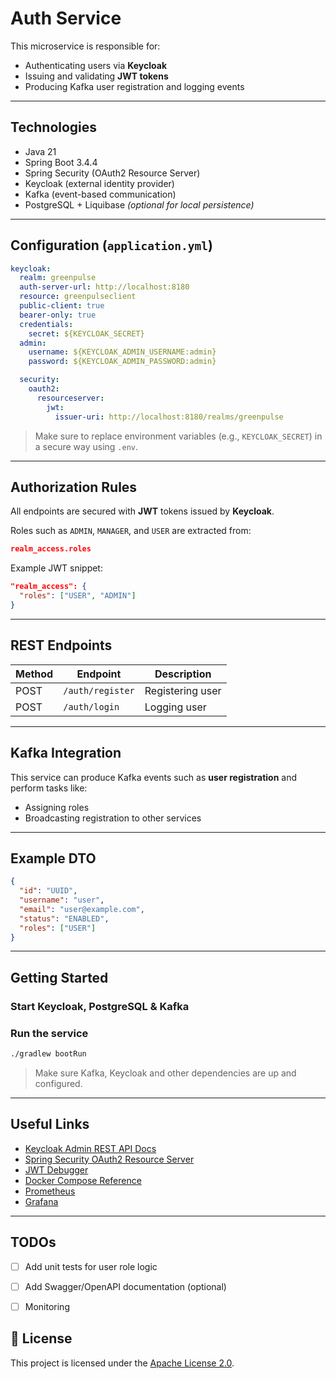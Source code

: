#  Auth Service

This microservice is responsible for:

-  Authenticating users via **Keycloak**
-  Issuing and validating **JWT tokens**
-  Producing Kafka user registration and logging events

---

##  Technologies

- Java 21  
- Spring Boot 3.4.4  
- Spring Security (OAuth2 Resource Server)  
- Keycloak (external identity provider)  
- Kafka (event-based communication)  
- PostgreSQL + Liquibase *(optional for local persistence)*  

---

##  Configuration (`application.yml`)

```yaml
keycloak:
  realm: greenpulse
  auth-server-url: http://localhost:8180
  resource: greenpulseclient
  public-client: true
  bearer-only: true
  credentials:
    secret: ${KEYCLOAK_SECRET}
  admin:
    username: ${KEYCLOAK_ADMIN_USERNAME:admin}
    password: ${KEYCLOAK_ADMIN_PASSWORD:admin}

  security:
    oauth2:
      resourceserver:
        jwt:
          issuer-uri: http://localhost:8180/realms/greenpulse
```

> Make sure to replace environment variables (e.g., `KEYCLOAK_SECRET`) in a secure way using `.env`.

---

##  Authorization Rules

All endpoints are secured with **JWT** tokens issued by **Keycloak**.

Roles such as `ADMIN`, `MANAGER`, and `USER` are extracted from:

```json
realm_access.roles
```

Example JWT snippet:

```json
"realm_access": {
  "roles": ["USER", "ADMIN"]
}
```

---

##  REST Endpoints

| Method | Endpoint                       | Description                |
|--------|--------------------------------|----------------------------|              
| POST   | `/auth/register`               | Registering user           | 
| POST   | `/auth/login`                  | Logging user               |

---

##  Kafka Integration

This service can produce Kafka events such as **user registration** and perform tasks like:

- Assigning roles
- Broadcasting registration to other services

---

##  Example DTO

```json
{
  "id": "UUID",
  "username": "user",
  "email": "user@example.com",
  "status": "ENABLED",
  "roles": ["USER"]
}
```

---

##  Getting Started

### Start Keycloak, PostgreSQL & Kafka

### Run the service

```bash
./gradlew bootRun
```

> Make sure Kafka, Keycloak and other dependencies are up and configured.

---

##  Useful Links

-  [Keycloak Admin REST API Docs](https://www.keycloak.org/docs-api/21.0.1/rest-api/index.html)
-  [Spring Security OAuth2 Resource Server](https://docs.spring.io/spring-security/reference/servlet/oauth2/resource-server/index.html)
-  [JWT Debugger](https://jwt.io/)
-  [Docker Compose Reference](https://docs.docker.com/compose/compose-file/)
-  [Prometheus](https://prometheus.io/)
-  [Grafana](https://grafana.com/)

---


##  TODOs

- [ ] Add unit tests for user role logic
- [ ] Add Swagger/OpenAPI documentation (optional)
- [ ] Monitoring


## 📄 License

This project is licensed under the [Apache License 2.0](LICENSE).
